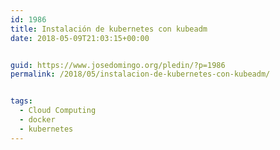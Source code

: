 ```yaml
---
id: 1986
title: Instalación de kubernetes con kubeadm
date: 2018-05-09T21:03:15+00:00


guid: https://www.josedomingo.org/pledin/?p=1986
permalink: /2018/05/instalacion-de-kubernetes-con-kubeadm/


tags:
  - Cloud Computing
  - docker
  - kubernetes
---
```

